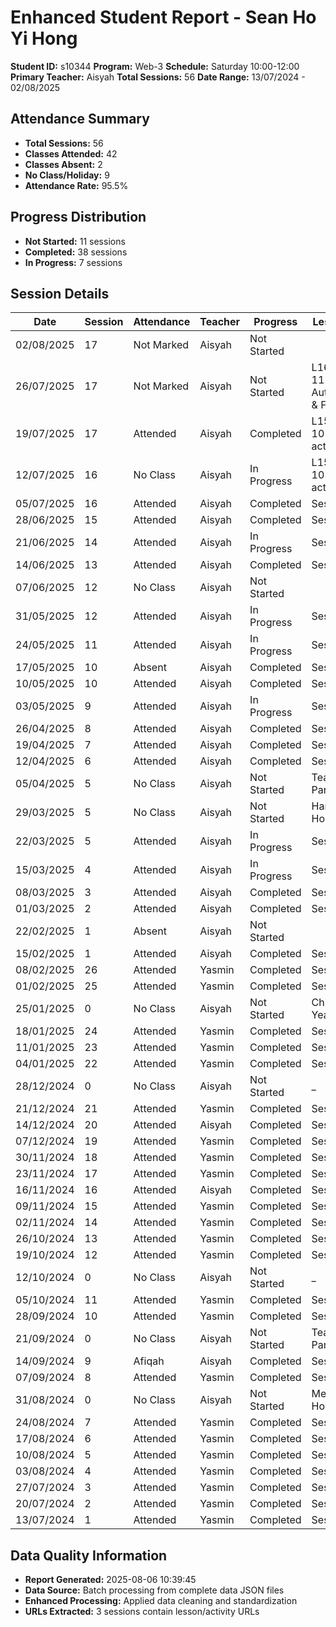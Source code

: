 # Enhanced Student Report - Sean Ho Yi Hong

**Student ID:** s10344
**Program:** Web-3
**Schedule:** Saturday 10:00-12:00
**Primary Teacher:** Aisyah
**Total Sessions:** 56
**Date Range:** 13/07/2024 - 02/08/2025

## Attendance Summary

- **Total Sessions:** 56
- **Classes Attended:** 42
- **Classes Absent:** 2
- **No Class/Holiday:** 9
- **Attendance Rate:** 95.5%

## Progress Distribution

- **Not Started:** 11 sessions
- **Completed:** 38 sessions
- **In Progress:** 7 sessions

## Session Details

| Date | Session | Attendance | Teacher | Progress | Lesson/Topic |
|------|---------|------------|---------|----------|---------------|
| 02/08/2025 | 17 | Not Marked | Aisyah | Not Started |  |
| 26/07/2025 | 17 | Not Marked | Aisyah | Not Started | L16: Concept 11 Firebase Authentication & Fires... |
| 19/07/2025 | 17 | Attended | Aisyah | Completed | L15: concept 10 notes & activity |
| 12/07/2025 | 16 | No Class | Aisyah | In Progress | L15: concept 10 notes & activity |
| 05/07/2025 | 16 | Attended | Aisyah | Completed | Session 1: |
| 28/06/2025 | 15 | Attended | Aisyah | Completed | Session 1: |
| 21/06/2025 | 14 | Attended | Aisyah | In Progress | Session 1: |
| 14/06/2025 | 13 | Attended | Aisyah | Completed | Session 1: |
| 07/06/2025 | 12 | No Class | Aisyah | Not Started |  |
| 31/05/2025 | 12 | Attended | Aisyah | In Progress | Session 2: |
| 24/05/2025 | 11 | Attended | Aisyah | In Progress | Session 1: |
| 17/05/2025 | 10 | Absent | Aisyah | Completed | Session 1: |
| 10/05/2025 | 10 | Attended | Aisyah | Completed | Session 2: |
| 03/05/2025 | 9 | Attended | Aisyah | In Progress | Session 1: |
| 26/04/2025 | 8 | Attended | Aisyah | Completed | Session 1: |
| 19/04/2025 | 7 | Attended | Aisyah | Completed | Session 1: |
| 12/04/2025 | 6 | Attended | Aisyah | Completed | Session 3: |
| 05/04/2025 | 5 | No Class | Aisyah | Not Started | Teacher Parent Day |
| 29/03/2025 | 5 | No Class | Aisyah | Not Started | Hari Raya Holiday |
| 22/03/2025 | 5 | Attended | Aisyah | In Progress | Session 2: |
| 15/03/2025 | 4 | Attended | Aisyah | In Progress | Session 2: |
| 08/03/2025 | 3 | Attended | Aisyah | Completed | Session 1: |
| 01/03/2025 | 2 | Attended | Aisyah | Completed | Session 1: |
| 22/02/2025 | 1 | Absent | Aisyah | Not Started |  |
| 15/02/2025 | 1 | Attended | Aisyah | Completed | Session 1: |
| 08/02/2025 | 26 | Attended | Yasmin | Completed | Session 1: |
| 01/02/2025 | 25 | Attended | Yasmin | Completed | Session 1: |
| 25/01/2025 | 0 | No Class | Aisyah | Not Started | Chinese New Year Holiday |
| 18/01/2025 | 24 | Attended | Yasmin | Completed | Session 1: |
| 11/01/2025 | 23 | Attended | Yasmin | Completed | Session 1: |
| 04/01/2025 | 22 | Attended | Yasmin | Completed | Session 1: |
| 28/12/2024 | 0 | No Class | Aisyah | Not Started | _ |
| 21/12/2024 | 21 | Attended | Yasmin | Completed | Session 1: |
| 14/12/2024 | 20 | Attended | Aisyah | Completed | Session 1: |
| 07/12/2024 | 19 | Attended | Yasmin | Completed | Session 1: |
| 30/11/2024 | 18 | Attended | Yasmin | Completed | Session 1: |
| 23/11/2024 | 17 | Attended | Yasmin | Completed | Session 1: |
| 16/11/2024 | 16 | Attended | Aisyah | Completed | Session 2: |
| 09/11/2024 | 15 | Attended | Yasmin | Completed | Session 1: |
| 02/11/2024 | 14 | Attended | Yasmin | Completed | Session 1: |
| 26/10/2024 | 13 | Attended | Yasmin | Completed | Session 1: |
| 19/10/2024 | 12 | Attended | Yasmin | Completed | Session 2: |
| 12/10/2024 | 0 | No Class | Aisyah | Not Started | _ |
| 05/10/2024 | 11 | Attended | Yasmin | Completed | Session 1: |
| 28/09/2024 | 10 | Attended | Yasmin | Completed | Session 1: |
| 21/09/2024 | 0 | No Class | Aisyah | Not Started | Teacher Parent Day |
| 14/09/2024 | 9 | Afiqah | Aisyah | Completed | Session1 |
| 07/09/2024 | 8 | Attended | Yasmin | Completed | Session1 |
| 31/08/2024 | 0 | No Class | Aisyah | Not Started | Merdeka Holiday |
| 24/08/2024 | 7 | Attended | Yasmin | Completed | Session1 |
| 17/08/2024 | 6 | Attended | Yasmin | Completed | Session1 |
| 10/08/2024 | 5 | Attended | Yasmin | Completed | Session1 |
| 03/08/2024 | 4 | Attended | Yasmin | Completed | Session1 |
| 27/07/2024 | 3 | Attended | Yasmin | Completed | Session1 |
| 20/07/2024 | 2 | Attended | Yasmin | Completed | Session1 |
| 13/07/2024 | 1 | Attended | Yasmin | Completed | Session1 |

## Data Quality Information

- **Report Generated:** 2025-08-06 10:39:45
- **Data Source:** Batch processing from complete data JSON files
- **Enhanced Processing:** Applied data cleaning and standardization
- **URLs Extracted:** 3 sessions contain lesson/activity URLs
